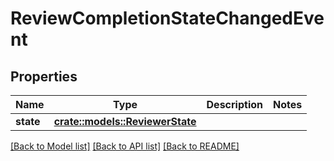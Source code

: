 # ReviewCompletionStateChangedEvent

## Properties

Name | Type | Description | Notes
------------ | ------------- | ------------- | -------------
**state** | [**crate::models::ReviewerState**](ReviewerState.md) |  | 

[[Back to Model list]](../README.md#documentation-for-models) [[Back to API list]](../README.md#documentation-for-api-endpoints) [[Back to README]](../README.md)


